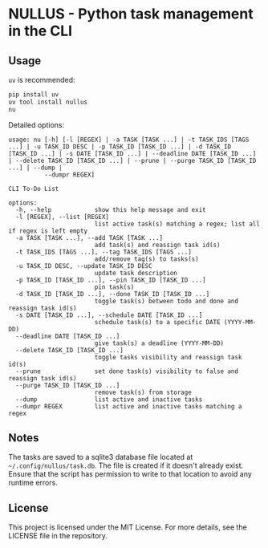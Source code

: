 # NULLUS - Python task management in the CLI

## Usage

`uv` is recommended:

```bash
pip install uv
uv tool install nullus
nu
```

Detailed options:

```
usage: nu [-h] [-l [REGEX] | -a TASK [TASK ...] | -t TASK_IDS [TAGS ...] | -u TASK_ID DESC | -p TASK_ID [TASK_ID ...] | -d TASK_ID [TASK_ID ...] | -s DATE [TASK_ID ...] | --deadline DATE [TASK_ID ...] | --delete TASK_ID [TASK_ID ...] | --prune | --purge TASK_ID [TASK_ID ...] | --dump |
          --dumpr REGEX]

CLI To-Do List

options:
  -h, --help            show this help message and exit
  -l [REGEX], --list [REGEX]
                        list active task(s) matching a regex; list all if regex is left empty
  -a TASK [TASK ...], --add TASK [TASK ...]
                        add task(s) and reassign task id(s)
  -t TASK_IDS [TAGS ...], --tag TASK_IDS [TAGS ...]
                        add/remove tag(s) to tasks(s)
  -u TASK_ID DESC, --update TASK_ID DESC
                        update task description
  -p TASK_ID [TASK_ID ...], --pin TASK_ID [TASK_ID ...]
                        pin task(s)
  -d TASK_ID [TASK_ID ...], --done TASK_ID [TASK_ID ...]
                        toggle task(s) between todo and done and reassign task id(s)
  -s DATE [TASK_ID ...], --schedule DATE [TASK_ID ...]
                        schedule task(s) to a specific DATE (YYYY-MM-DD)
  --deadline DATE [TASK_ID ...]
                        give task(s) a deadline (YYYY-MM-DD)
  --delete TASK_ID [TASK_ID ...]
                        toggle tasks visibility and reassign task id(s)
  --prune               set done task(s) visibility to false and reassign task id(s)
  --purge TASK_ID [TASK_ID ...]
                        remove task(s) from storage
  --dump                list active and inactive tasks
  --dumpr REGEX         list active and inactive tasks matching a regex
```

## Notes

The tasks are saved to a sqlite3 database file located at `~/.config/nullus/task.db`. The file is created if it doesn't already exist. Ensure that the script has permission to write to that location to avoid any runtime errors.

## License

This project is licensed under the MIT License. For more details, see the LICENSE file in the repository.